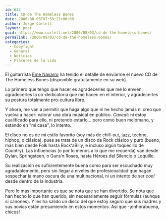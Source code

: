 ```yaml
---
id: 632
title: CD de The Homeless Bones
date: 2006-08-03T07:59:22+00:00
author: Jorge Cortell
layout: post
guid: https://www.cortell.net/2006/08/03/cd-de-the-homeless-bones/
permalink: /2006/08/03/cd-de-the-homeless-bones/
categories:
  - Copyfight
  - General
  - Noticias
  - Placeres de la vida
---
```

El guitarrista <a title="Eme Navarro" target="_blank" href="https://emenavarro.blogspot.com/">Eme Navarro</a> ha tenido el detalle de enviarme el nuevo CD de The Homeless Bones (disponible gratuí­tamente en su web).

Lo primero que tengo que hacer es agradecerles que me lo enví­en, agradecerles la co-dedicatoria que me hacen en el interior, y agradecerles su postura totalmente pro-cultura libre.

Y ahora, me van a permitir que haga algo que ni he hecho jamás ni creo que vuelva a hacer: valorar una obra musical en público. _Caveat_: ni estoy cualificado para ello, ni pretendo estarlo... pero como buen melómano, y estando en "mi casa", lo intento.

El disco no es de mi estilo favorito (soy más de chill-out, jazz, techno, hiphop, o clásica), pues se trata de un disco de Rock clásico y puro (bueno, más bien desde Folk hasta Rock‘aBilly, e incluso algún toquecillo de Country). Las influencias (o por lo menos a lo que me recuerda) van desde Dylan, Springsteen, o Guns‘n Roses, hasta Héroes del Silencio o Loquillo.
  
Su realización es suficientemente buena como para ser escuchado muy agradablemente, pero sin llegar a niveles de profesionalidad que hagan sospechar la mano oscura de una multinacional, ni un intento de ser _cool_ desde dentro de la industria.

Pero lo más importante es que se nota que se han divertido. Se nota que han hecho lo que han querido, sin necesariamente seguir fórmulas (aunque sí­ canones). Y les ha salido un disco del que estoy seguro que sus madres y sus novias están presumiendo en estos momentos. Así­ que -¡enhorabuena, chicos!